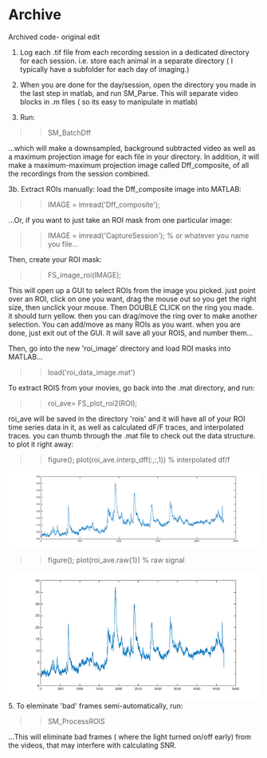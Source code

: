 # Archive
Archived code- original edit



1. Log each .tif file from each recording session in  a dedicated directory for each session. i.e. store each animal in a separate directory ( I typically have a subfolder for each day of imaging.)


2. When you are done for the day/session, open the directory you made in the last step in matlab, and run SM_Parse. This will separate video blocks in .m files ( so its easy to manipulate in matlab)


3. Run:

>> SM_BatchDff

...which will make a downsampled, background subtracted video as well as a maximum projection image for each file in your directory. In addition, it will make a maximum-maximum projection image called Dff_composite, of all the recordings from the session combined.


3b. Extract ROIs manually:
load the Dff_composite image into MATLAB:


>> IMAGE = imread('Dff_composite');

...Or, if you want to just take an ROI mask from one particular image:

>> IMAGE = imread('CaptureSession'); % or whatever you name you file...



Then, create your ROI mask:

>>FS_image_roi(IMAGE);

This will open up a GUI to select ROIs from the image you picked. just point over an ROI, click on one you want, drag the mouse out so you get the right size, then unclick your mouse. Then DOUBLE CLICK on the ring you made. it should turn yellow. then you can drag/move the ring over to make another selection.  You can add/move as many ROIs as you want. when you are done, just exit out of the GUI. It will save all your ROIS, and number them...



Then, go into the new 'roi_image' directory and load ROI masks into MATLAB...

>> load('roi_data_image.mat')


To extract ROIS from your movies, go back into the .mat directory, and run:

>> roi_ave= FS_plot_roi2(ROI);


roi_ave will be saved in the directory 'rois' and it will have all of your ROI time series data in it, as well as calculated dF/F traces, and interpolated traces. you can thumb through the .mat file to check out the data structure. to plot it right away:
>> figure(); plot(roi_ave.interp_dff(:,:,1)) % interpolated df/f

![ScreenShot](SW_im1.png)

>> figure(); plot(roi_ave.raw{1}) % raw signal

![ScreenShot](SW_im2.png)
5. To eleminate 'bad' frames semi-automatically, run:

>> SM_ProcessROIS

...This will eliminate bad frames ( where the light turned on/off early) from the videos, that may interfere with calculating SNR.





